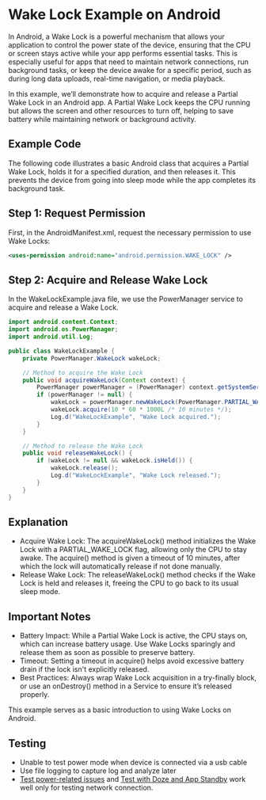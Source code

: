 # Wake Lock Example on Android

In Android, a Wake Lock is a powerful mechanism that allows your application to control the power state of the device, ensuring that the CPU or screen stays active while your app performs essential tasks. This is especially useful for apps that need to maintain network connections, run background tasks, or keep the device awake for a specific period, such as during long data uploads, real-time navigation, or media playback.

In this example, we’ll demonstrate how to acquire and release a Partial Wake Lock in an Android app. A Partial Wake Lock keeps the CPU running but allows the screen and other resources to turn off, helping to save battery while maintaining network or background activity.
## Example Code

The following code illustrates a basic Android class that acquires a Partial Wake Lock, holds it for a specified duration, and then releases it. This prevents the device from going into sleep mode while the app completes its background task.
## Step 1: Request Permission

First, in the AndroidManifest.xml, request the necessary permission to use Wake Locks:
```xml
<uses-permission android:name="android.permission.WAKE_LOCK" />
```

## Step 2: Acquire and Release Wake Lock

In the WakeLockExample.java file, we use the PowerManager service to acquire and release a Wake Lock.
```java
import android.content.Context;
import android.os.PowerManager;
import android.util.Log;

public class WakeLockExample {
    private PowerManager.WakeLock wakeLock;

    // Method to acquire the Wake Lock
    public void acquireWakeLock(Context context) {
        PowerManager powerManager = (PowerManager) context.getSystemService(Context.POWER_SERVICE);
        if (powerManager != null) {
            wakeLock = powerManager.newWakeLock(PowerManager.PARTIAL_WAKE_LOCK, "MyApp::WakeLockExample");
            wakeLock.acquire(10 * 60 * 1000L /* 10 minutes */);
            Log.d("WakeLockExample", "Wake Lock acquired.");
        }
    }

    // Method to release the Wake Lock
    public void releaseWakeLock() {
        if (wakeLock != null && wakeLock.isHeld()) {
            wakeLock.release();
            Log.d("WakeLockExample", "Wake Lock released.");
        }
    }
}
```

## Explanation

- Acquire Wake Lock: The acquireWakeLock() method initializes the Wake Lock with a PARTIAL_WAKE_LOCK flag, allowing only the CPU to stay awake. The acquire() method is given a timeout of 10 minutes, after which the lock will automatically release if not done manually.
- Release Wake Lock: The releaseWakeLock() method checks if the Wake Lock is held and releases it, freeing the CPU to go back to its usual sleep mode.

## Important Notes

- Battery Impact: While a Partial Wake Lock is active, the CPU stays on, which can increase battery usage. Use Wake Locks sparingly and release them as soon as possible to preserve battery.
- Timeout: Setting a timeout in acquire() helps avoid excessive battery drain if the lock isn't explicitly released.
- Best Practices: Always wrap Wake Lock acquisition in a try-finally block, or use an onDestroy() method in a Service to ensure it’s released properly.

This example serves as a basic introduction to using Wake Locks on Android.

## Testing
 - Unable to test power mode when device is connected via a usb cable
 - Use file logging to capture log and analyze later
 - [Test power-related issues](https://developer.android.com/topic/performance/power/test-power) and [Test with Doze and App Standby](https://developer.android.com/training/monitoring-device-state/doze-standby#testing_doze) work well only for testing network connection.

